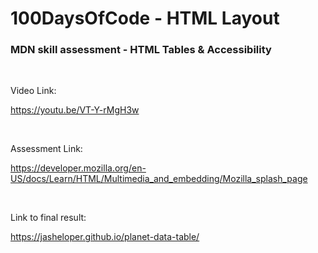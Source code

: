 # 100DaysOfCode - HTML Layout

### MDN skill assessment - HTML Tables & Accessibility
<br />

Video Link:

https://youtu.be/VT-Y-rMgH3w

<br />

Assessment Link:

https://developer.mozilla.org/en-US/docs/Learn/HTML/Multimedia_and_embedding/Mozilla_splash_page


<br />

Link to final result:

https://jasheloper.github.io/planet-data-table/
